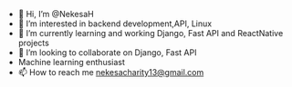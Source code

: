 - 👋 Hi, I’m @NekesaH
- 👀 I’m interested in backend development,API, Linux
- 🌱 I’m currently learning  and working Django, Fast API and ReactNative projects
- 💞️ I’m looking to collaborate on Django, Fast API
- Machine learning enthusiast
- 📫 How to reach me nekesacharity13@gmail.com

<!---
NekesaH/NekesaH is a ✨ special ✨ repository because its `README.md` (this file) appears on your GitHub profile.
You can click the Preview link to take a look at your changes.
--->
